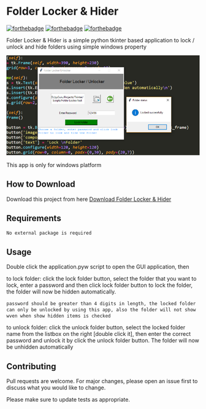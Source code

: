 # Folder Locker & Hider

[![forthebadge](https://forthebadge.com/images/badges/built-with-love.svg)](https://forthebadge.com)
[![forthebadge](https://forthebadge.com/images/badges/built-with-swag.svg)](https://forthebadge.com)
[![forthebadge](https://forthebadge.com/images/badges/made-with-python.svg)](https://forthebadge.com)

Folder Locker & Hider is a simple python tkinter based application to lock / unlock and hide folders
using simple windows property

![Alt text](app.png?raw=true "Folder Locker & Hider")

This app is only for windows platform

## How to Download

Download this project from here [Download Folder Locker & Hider](https://downgit.github.io/#/home?url=https://github.com/pyGuru123/Tkinter-Applications/tree/master/Folder%20Locker%20%26%20Hider)

## Requirements

    No external package is required

## Usage

Double click the application.pyw script to open the GUI application, then

to lock folder:
click the lock folder button, select the folder that you want to lock, enter a password and then click lock folder button to lock the folder, the folder will now be hidden automatically.

    password should be greater than 4 digits in length, the locked folder can only be unlocked by using this app, also the folder will not show wven when show hidden items is checked

to unlock folder:
click the unlock folder button, select the locked folder name from the listbox on the right [double click it], then enter the correct password and unlock it by click the unlock folder button.
The folder will now be unhidden automatically

## Contributing

Pull requests are welcome. For major changes, please open an issue first to discuss what you would like to change.

Please make sure to update tests as appropriate.
